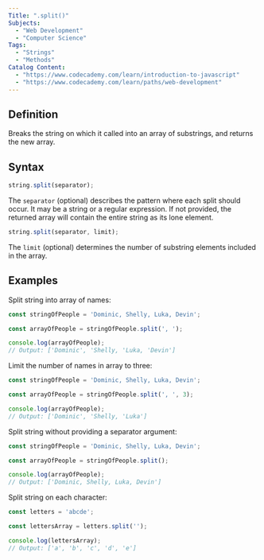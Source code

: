 ```yaml
---
Title: ".split()"
Subjects:
  - "Web Development"
  - "Computer Science"
Tags:
  - "Strings"
  - "Methods"
Catalog Content:
  - "https://www.codecademy.com/learn/introduction-to-javascript"
  - "https://www.codecademy.com/learn/paths/web-development"
---
```


## Definition

Breaks the string on which it called into an array of substrings, and returns the new array. 

## Syntax

```js
string.split(separator);
```

The `separator` (optional) describes the pattern where each split should occur. It may be a string or a regular expression. If not provided, the returned array will contain the entire string as its lone element.

```js
string.split(separator, limit);
```

The `limit` (optional) determines the number of substring elements included in the array.  

## Examples

Split string into array of names:

```js
const stringOfPeople = 'Dominic, Shelly, Luka, Devin';

const arrayOfPeople = stringOfPeople.split(', ');

console.log(arrayOfPeople);
// Output: ['Dominic', 'Shelly, 'Luka, 'Devin']
```

Limit the number of names in array to three:

```js
const stringOfPeople = 'Dominic, Shelly, Luka, Devin';

const arrayOfPeople = stringOfPeople.split(', ', 3);

console.log(arrayOfPeople);
// Output: ['Dominic', 'Shelly, 'Luka']
```

Split string without providing a separator argument:

```js
const stringOfPeople = 'Dominic, Shelly, Luka, Devin';

const arrayOfPeople = stringOfPeople.split();

console.log(arrayOfPeople);
// Output: ['Dominic, Shelly, Luka, Devin']
```

Split string on each character:
```js
const letters = 'abcde';

const lettersArray = letters.split('');

console.log(lettersArray);
// Output: ['a', 'b', 'c', 'd', 'e']
```
